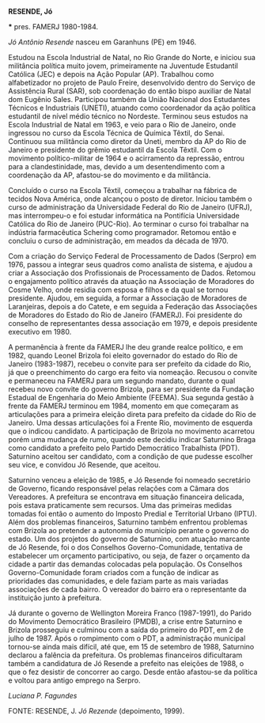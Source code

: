 **RESENDE, Jó**

**\*** pres. FAMERJ 1980-1984.

*Jó Antônio Resende* nasceu em Garanhuns (PE) em 1946.

Estudou na Escola Industrial de Natal, no Rio Grande do Norte, e iniciou
sua militância política muito jovem, primeiramente na Juventude
Estudantil Católica (JEC) e depois na Ação Popular (AP). Trabalhou como
alfabetizador no projeto de Paulo Freire, desenvolvido dentro do Serviço
de Assistência Rural (SAR), sob coordenação do então bispo auxiliar de
Natal dom Eugênio Sales. Participou também da União Nacional dos
Estudantes Técnicos e Industriais (UNETI), atuando como coordenador da
ação política estudantil de nível médio técnico no Nordeste. Terminou
seus estudos na Escola Industrial de Natal em 1963, e veio para o Rio de
Janeiro, onde ingressou no curso da Escola Técnica de Química Têxtil, do
Senai. Continuou sua militância como diretor da Uneti, membro da AP do
Rio de Janeiro e presidente do grêmio estudantil da Escola Têxtil. Com o
movimento político-militar de 1964 e o acirramento da repressão, entrou
para a clandestinidade, mas, devido a um desentendimento com a
coordenação da AP, afastou-se do movimento e da militância.

Concluído o curso na Escola Têxtil, começou a trabalhar na fábrica de
tecidos Nova América, onde alcançou o posto de diretor. Iniciou também o
curso de administração da Universidade Federal do Rio de Janeiro (UFRJ),
mas interrompeu-o e foi estudar informática na Pontifícia Universidade
Católica do Rio de Janeiro (PUC-Rio). Ao terminar o curso foi trabalhar
na indústria farmacêutica Schering como programador. Retomou então e
concluiu o curso de administração, em meados da década de 1970.

Com a criação do Serviço Federal de Processamento de Dados (Serpro) em
1976, passou a integrar seus quadros como analista de sistema, e ajudou
a criar a Associação dos Profissionais de Processamento de Dados.
Retomou o engajamento político através da atuação na Associação de
Moradores do Cosme Velho, onde residia com esposa e filhos e da qual se
tornou presidente. Ajudou, em seguida, a formar a Associação de
Moradores de Laranjeiras, depois a do Catete, e em seguida a Federação
das Associações de Moradores do Estado do Rio de Janeiro (FAMERJ). Foi
presidente do conselho de representantes dessa associação em 1979, e
depois presidente executivo em 1980.

A permanência à frente da FAMERJ lhe deu grande realce político, e em
1982, quando Leonel Brizola foi eleito governador do estado do Rio de
Janeiro (1983-1987), recebeu o convite para ser prefeito da cidade do
Rio, já que o preenchimento do cargo era feito via nomeação. Recusou o
convite e permaneceu na FAMERJ para um segundo mandato, durante o qual
recebeu novo convite do governo Brizola, para ser presidente da Fundação
Estadual de Engenharia do Meio Ambiente (FEEMA). Sua segunda gestão à
frente da FAMERJ terminou em 1984, momento em que começaram as
articulações para a primeira eleição direta para prefeito da cidade do
Rio de Janeiro. Uma dessas articulações foi a Frente Rio, movimento de
esquerda que o indicou candidato. A participação de Brizola no movimento
acarretou porém uma mudança de rumo, quando este decidiu indicar
Saturnino Braga como candidato a prefeito pelo Partido Democrático
Trabalhista (PDT). Saturnino aceitou ser candidato, com a condição de
que pudesse escolher seu vice, e convidou Jó Resende, que aceitou.

Saturnino venceu a eleição de 1985, e Jó Resende foi nomeado secretário
de Governo, ficando responsável pelas relações com a Câmara dos
Vereadores. A prefeitura se encontrava em situação financeira delicada,
pois estava praticamente sem recursos. Uma das primeiras medidas tomadas
foi então o aumento do Imposto Predial e Territorial Urbano (IPTU). Além
dos problemas financeiros, Saturnino também enfrentou problemas com
Brizola ao pretender a autonomia do município perante o governo do
estado. Um dos projetos do governo de Saturnino, com atuação marcante de
Jó Resende, foi o dos Conselhos Governo-Comunidade, tentativa de
estabelecer um orçamento participativo, ou seja, de fazer o orçamento da
cidade a partir das demandas colocadas pela população. Os Conselhos
Governo-Comunidade foram criados com a função de indicar as prioridades
das comunidades, e dele faziam parte as mais variadas associações de
cada bairro. O vereador do bairro era o representante da instituição
junto à prefeitura.

Já durante o governo de Wellington Moreira Franco (1987-1991), do Parido
do Movimento Democrático Brasileiro (PMDB), a crise entre Saturnino e
Brizola prosseguiu e culminou com a saída do primeiro do PDT, em 2 de
julho de 1987. Após o rompimento com o PDT, a administração municipal
tornou-se ainda mais difícil, até que, em 15 de setembro de 1988,
Saturnino declarou a falência da prefeitura. Os problemas financeiros
dificultaram também a candidatura de Jó Resende a prefeito nas eleições
de 1988, o que o fez desistir de concorrer ao cargo. Desde então
afastou-se da política e voltou para antigo emprego na Serpro.

*Luciana P. Fagundes*

FONTE: RESENDE, J. *Jó Rezende* (depoimento, 1999).
